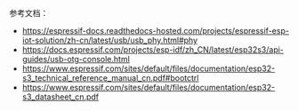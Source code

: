 参考文档：
- https://espressif-docs.readthedocs-hosted.com/projects/espressif-esp-iot-solution/zh-cn/latest/usb/usb_phy.html#phy
- https://docs.espressif.com/projects/esp-idf/zh_CN/latest/esp32s3/api-guides/usb-otg-console.html
- https://www.espressif.com/sites/default/files/documentation/esp32-s3_technical_reference_manual_cn.pdf#bootctrl
- https://www.espressif.com/sites/default/files/documentation/esp32-s3_datasheet_cn.pdf